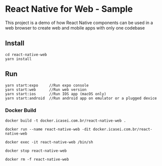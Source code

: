# React Native for Web - Sample
This project is a demo of how React Native components can be used in a web browser to create web and mobile apps with only one codebase

## Install
```
cd react-native-web
yarn install
```

## Run
```
yarn start:expo     //Run expo console
yarn start:web      //Run web version
yarn start:ios      //Run IOS app (macOS only)
yarn start:android  //Run android app on emulator or a plugged device
```

### Docker Build

```
docker build -t docker.icasei.com.br/react-native-web .

docker run --name react-native-web -dit docker.icasei.com.br/react-native-web

docker exec -it react-native-web /bin/sh

docker stop react-native-web

docker rm -f react-native-web
```